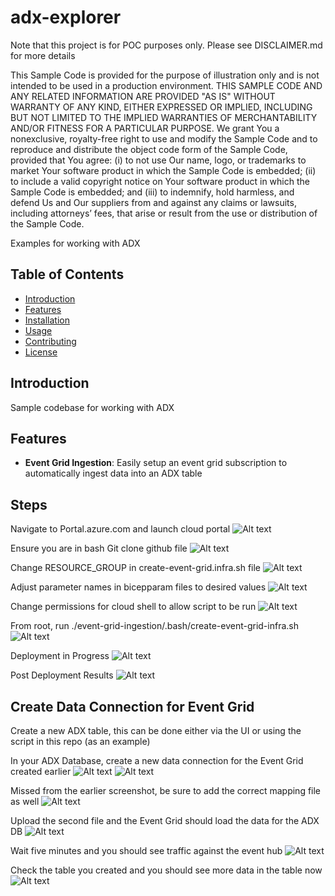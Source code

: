 # adx-explorer
Note that this project is for POC purposes only.  Please see DISCLAIMER.md for more details


This Sample Code is provided for the purpose of illustration only and is not intended to be used in a production environment.
THIS SAMPLE CODE AND ANY RELATED INFORMATION ARE PROVIDED "AS IS" WITHOUT WARRANTY OF ANY KIND, 
EITHER EXPRESSED OR IMPLIED, INCLUDING BUT NOT LIMITED TO THE IMPLIED WARRANTIES OF MERCHANTABILITY 
AND/OR FITNESS FOR A PARTICULAR PURPOSE.  We grant You a nonexclusive, royalty-free right to use and 
modify the Sample Code and to reproduce and distribute the object code form of the Sample Code, provided that 
You agree: (i) to not use Our name, logo, or trademarks to market Your software product in which the Sample Code
is embedded; (ii) to include a valid copyright notice on Your software product in which the Sample Code is embedded;
and (iii) to indemnify, hold harmless, and defend Us and Our suppliers from and against any claims or lawsuits, 
including attorneys’ fees, that arise or result from the use or distribution of the Sample Code.



Examples for working with ADX

## Table of Contents

- [Introduction](#introduction)
- [Features](#features)
- [Installation](#installation)
- [Usage](#usage)
- [Contributing](#contributing)
- [License](#license)

## Introduction

Sample codebase for working with ADX

## Features

- **Event Grid Ingestion**: Easily setup an event grid subscription to automatically ingest data into an ADX table

## Steps


Navigate to Portal.azure.com and launch cloud portal
![Alt text](images\App_Registration_1.png)


Ensure you are in bash
Git clone github file
![Alt text](images/git-clone-repo.png)


Change RESOURCE_GROUP in create-event-grid.infra.sh file
![Alt text](images/change-rg-name.png)

Adjust parameter names in bicepparam files to desired values
![Alt text](images/change-biccepparam-values.png)

Change permissions for cloud shell to allow script to be run
![Alt text](images/elevate-permissions-for-script.png)

From root, run ./event-grid-ingestion/.bash/create-event-grid-infra.sh
![Alt text](images/run-create-infra.png)

Deployment in Progress
![Alt text](images/deployment-in-progress.png)

Post Deployment Results
![Alt text](images/post-deployment-results.png)



## Create Data Connection for Event Grid
Create a new ADX table, this can be done either via the UI or using the script in this repo (as an example)

In your ADX Database, create a new data connection for the Event Grid created earlier
![Alt text](images/create-event-grid-connection.png)
![Alt text](images/create-event-grid-connection-details.png)

Missed from the earlier screenshot, be sure to add the correct mapping file as well
![Alt text](images/add-missing-mapping-file-image.png)

Upload the second file and the Event Grid should load the data for the ADX DB
![Alt text](images/upload-second-file.png)

Wait five minutes and you should see traffic against the event hub
![Alt text](images/traffic-check.png)

Check the table you created and you should see more data in the table now
![Alt text](images/additional-data-in-table.png)
